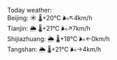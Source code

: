 Today weather:  
Beijing: ☀️ 🌡️+20°C 🌬️↖4km/h  
Tianjin: 🌦 🌡️+21°C 🌬️↗7km/h  
Shijiazhuang: 🌦 🌡️+18°C 🌬️←0km/h  
Tangshan: 🌦 🌡️+21°C 🌬️→4km/h  
